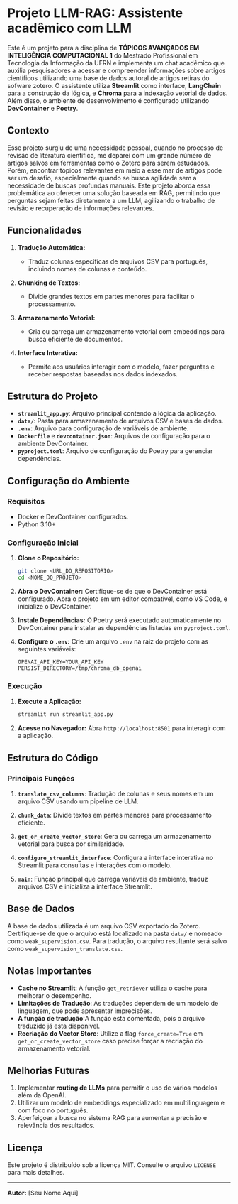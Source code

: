 # Projeto LLM-RAG: Assistente acadêmico com LLM

Este é um projeto para a disciplina de **TÓPICOS AVANÇADOS EM INTELIGÊNCIA COMPUTACIONAL 1** do Mestrado Profissional em Tecnologia da Informação da UFRN e implementa um chat acadêmico que auxilia pesquisadores a acessar e compreender informações sobre artigos científicos utilizando uma base de dados autoral de artigos retiras do sofware zotero. O assistente utiliza **Streamlit** como interface, **LangChain** para a construção da lógica, e **Chroma** para a indexação vetorial de dados. Além disso, o ambiente de desenvolvimento é configurado utilizando **DevContainer** e **Poetry**.

## Contexto

Esse projeto surgiu de uma necessidade pessoal, quando no processo de revisão de literatura científica, me deparei com um grande número de artigos salvos em ferramentas como o Zotero para serem estudados. Porém, encontrar tópicos relevantes em meio a esse mar de artigos pode ser um desafio, especialmente quando se busca agilidade sem a necessidade de buscas profundas manuais. Este projeto aborda essa problemática ao oferecer uma solução baseada em RAG, permitindo que perguntas sejam feitas diretamente a um LLM, agilizando o trabalho de revisão e recuperação de informações relevantes.

## Funcionalidades

1. **Tradução Automática:**
   - Traduz colunas específicas de arquivos CSV para português, incluindo nomes de colunas e conteúdo.
   
2. **Chunking de Textos:**
   - Divide grandes textos em partes menores para facilitar o processamento.
   
3. **Armazenamento Vetorial:**
   - Cria ou carrega um armazenamento vetorial com embeddings para busca eficiente de documentos.

4. **Interface Interativa:**
   - Permite aos usuários interagir com o modelo, fazer perguntas e receber respostas baseadas nos dados indexados.

## Estrutura do Projeto

- **`streamlit_app.py`**: Arquivo principal contendo a lógica da aplicação.
- **`data/`**: Pasta para armazenamento de arquivos CSV e bases de dados.
- **`.env`**: Arquivo para configuração de variáveis de ambiente.
- **`Dockerfile`** e **`devcontainer.json`**: Arquivos de configuração para o ambiente DevContainer.
- **`pyproject.toml`**: Arquivo de configuração do Poetry para gerenciar dependências.

## Configuração do Ambiente

### Requisitos

- Docker e DevContainer configurados.
- Python 3.10+

### Configuração Inicial

1. **Clone o Repositório:**
   ```bash
   git clone <URL_DO_REPOSITORIO>
   cd <NOME_DO_PROJETO>
   ```

2. **Abra o DevContainer:**
   Certifique-se de que o DevContainer está configurado. Abra o projeto em um editor compatível, como VS Code, e inicialize o DevContainer.

3. **Instale Dependências:**
   O Poetry será executado automaticamente no DevContainer para instalar as dependências listadas em `pyproject.toml`.

4. **Configure o `.env`:**
   Crie um arquivo `.env` na raiz do projeto com as seguintes variáveis:
   ```env
   OPENAI_API_KEY=YOUR_API_KEY
   PERSIST_DIRECTORY=/tmp/chroma_db_openai
   ```

### Execução

1. **Execute a Aplicação:**
   ```bash
   streamlit run streamlit_app.py
   ```

2. **Acesse no Navegador:**
   Abra `http://localhost:8501` para interagir com a aplicação.

## Estrutura do Código

### Principais Funções

1. **`translate_csv_columns`**:
   Tradução de colunas e seus nomes em um arquivo CSV usando um pipeline de LLM.

2. **`chunk_data`**:
   Divide textos em partes menores para processamento eficiente.

3. **`get_or_create_vector_store`**:
   Gera ou carrega um armazenamento vetorial para busca por similaridade.

4. **`configure_streamlit_interface`**:
   Configura a interface interativa no Streamlit para consultas e interações com o modelo.

5. **`main`**:
   Função principal que carrega variáveis de ambiente, traduz arquivos CSV e inicializa a interface Streamlit.

## Base de Dados

A base de dados utilizada é um arquivo CSV exportado do Zotero. Certifique-se de que o arquivo está localizado na pasta `data/` e nomeado como `weak_supervision.csv`. Para tradução, o arquivo resultante será salvo como `weak_supervision_translate.csv`.

## Notas Importantes

- **Cache no Streamlit**: A função `get_retriever` utiliza o cache para melhorar o desempenho.
- **Limitações de Tradução**: As traduções dependem de um modelo de linguagem, que pode apresentar imprecisões.
- **A função de tradução**:A função esta comentada, pois o arquivo traduzido já esta disponivel.
- **Recriação do Vector Store**: Utilize a flag `force_create=True` em `get_or_create_vector_store` caso precise forçar a recriação do armazenamento vetorial.

## Melhorias Futuras

1. Implementar **routing de LLMs** para permitir o uso de vários modelos além da OpenAI.
2. Utilizar um modelo de embeddings especializado em multilinguagem e com foco no português.
3. Aperfeiçoar a busca no sistema RAG para aumentar a precisão e relevância dos resultados.

## Licença

Este projeto é distribuído sob a licença MIT. Consulte o arquivo `LICENSE` para mais detalhes.

---

**Autor:** [Seu Nome Aqui]


